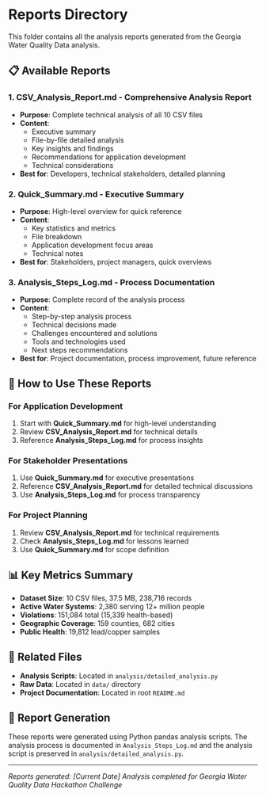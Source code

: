# Reports Directory

This folder contains all the analysis reports generated from the Georgia Water Quality Data analysis.

## 📋 Available Reports

### 1. **CSV_Analysis_Report.md** - Comprehensive Analysis Report
- **Purpose**: Complete technical analysis of all 10 CSV files
- **Content**: 
  - Executive summary
  - File-by-file detailed analysis
  - Key insights and findings
  - Recommendations for application development
  - Technical considerations
- **Best for**: Developers, technical stakeholders, detailed planning

### 2. **Quick_Summary.md** - Executive Summary
- **Purpose**: High-level overview for quick reference
- **Content**:
  - Key statistics and metrics
  - File breakdown
  - Application development focus areas
  - Technical notes
- **Best for**: Stakeholders, project managers, quick overviews

### 3. **Analysis_Steps_Log.md** - Process Documentation
- **Purpose**: Complete record of the analysis process
- **Content**:
  - Step-by-step analysis process
  - Technical decisions made
  - Challenges encountered and solutions
  - Tools and technologies used
  - Next steps recommendations
- **Best for**: Project documentation, process improvement, future reference

## 🎯 How to Use These Reports

### For Application Development
1. Start with **Quick_Summary.md** for high-level understanding
2. Review **CSV_Analysis_Report.md** for technical details
3. Reference **Analysis_Steps_Log.md** for process insights

### For Stakeholder Presentations
1. Use **Quick_Summary.md** for executive presentations
2. Reference **CSV_Analysis_Report.md** for detailed technical discussions
3. Use **Analysis_Steps_Log.md** for process transparency

### For Project Planning
1. Review **CSV_Analysis_Report.md** for technical requirements
2. Check **Analysis_Steps_Log.md** for lessons learned
3. Use **Quick_Summary.md** for scope definition

## 📊 Key Metrics Summary

- **Dataset Size**: 10 CSV files, 37.5 MB, 238,716 records
- **Active Water Systems**: 2,380 serving 12+ million people
- **Violations**: 151,084 total (15,339 health-based)
- **Geographic Coverage**: 159 counties, 682 cities
- **Public Health**: 19,812 lead/copper samples

## 🔗 Related Files

- **Analysis Scripts**: Located in `analysis/detailed_analysis.py`
- **Raw Data**: Located in `data/` directory
- **Project Documentation**: Located in root `README.md`

## 📝 Report Generation

These reports were generated using Python pandas analysis scripts. The analysis process is documented in `Analysis_Steps_Log.md` and the analysis script is preserved in `analysis/detailed_analysis.py`.

---
*Reports generated: [Current Date]*
*Analysis completed for Georgia Water Quality Data Hackathon Challenge* 